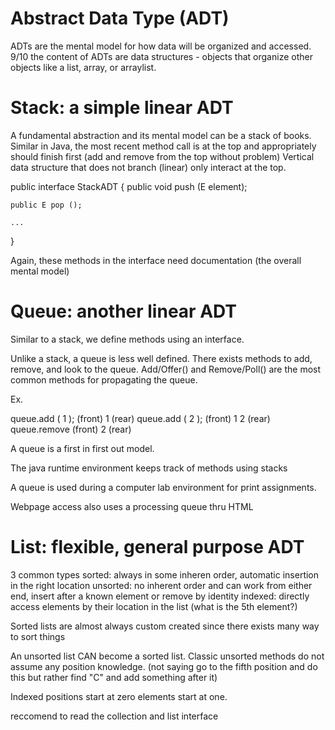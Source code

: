 # Abstract Data Type (ADT)
ADTs are the mental model for how data will be organized and accessed.
9/10 the content of ADTs are data structures - objects that organize other objects like a list, array, or arraylist.

# Stack: a simple linear ADT
A fundamental abstraction and its mental model can be a stack of books.
Similar in Java, the most recent method call is at the top and appropriately should finish first (add and remove from the top without problem)
Vertical data structure that does not branch (linear) only interact at the top.

public interface StackADT<E> {
    public void push (E element);

    public E pop ();

    ...
}

Again, these methods in the interface need documentation (the overall mental model)

# Queue: another linear ADT
Similar to a stack, we define methods using an interface.

Unlike a stack, a queue is less well defined.
There exists methods to add, remove, and look to the queue.
Add/Offer() and Remove/Poll() are the most common methods for propagating the queue.

Ex.

queue.add ( 1 );
(front) 1 (rear)
queue.add ( 2 );
(front) 1 2 (rear)
queue.remove
(front) 2 (rear)

A queue is a first in first out model.

The java runtime environment keeps track of methods using stacks

A queue is used during a computer lab environment for print assignments.

Webpage access also uses a processing queue thru HTML

# List: flexible, general purpose ADT
3 common types
sorted: always in some inheren order, automatic insertion in the right location
unsorted: no inherent order and can work from either end, insert after a known element or remove by identity
indexed: directly access elements by their location in the list (what is the 5th element?)

Sorted lists are almost always custom created since there exists many way to sort things

An unsorted list CAN become a sorted list. Classic unsorted methods do not assume any position knowledge. (not saying go to the fifth position and do this but rather find "C" and add something after it)

Indexed positions start at zero elements start at one.

reccomend to read the collection and list interface